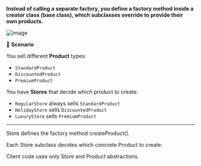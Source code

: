 **Instead of calling a separate factory, you define a factory method inside a creator class (base class), which subclasses override to provide their own products.**

![image](https://github.com/user-attachments/assets/83490337-f6d6-4851-a0e5-bed50060ada3)




🎯 **Scenario**

You sell different **Product** types:

- `StandardProduct`
- `DiscountedProduct`
- `PremiumProduct`

You have **Stores** that decide which product to create:

- `RegularStore` always sells `StandardProduct`
- `HolidayStore` sells `DiscountedProduct`
- `LuxuryStore` sells `PremiumProduct`

---

Store defines the factory method createProduct().

Each Store subclass decides which concrete Product to create.

Client code uses only Store and Product abstractions.


